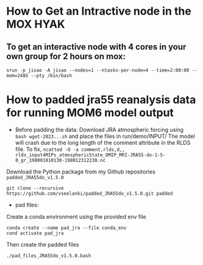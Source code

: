 # How to Get an Intractive node in the MOX HYAK

## To get an interactive node with 4 cores in your own group for 2 hours on mox:

```
srun -p jisao -A jisao --nodes=1 --ntasks-per-node=4 --time=2:00:00 --mem=248G --pty /bin/bash
```

# How to padded jra55 reanalysis data for running MOM6 model output

* Before padding the data:
Download JRA atmospheric forcing using ``` bash wget-2023...sh``` and place the files in run/demo/INPUT/ The model will crash due to the long length of the comment attribute in the RLDS file. To fix, ``` ncatted -O -a comment,rlds,d,, rlds_input4MIPs_atmosphericState_OMIP_MRI-JRA55-do-1-5-0_gr_198001010130-198012312230.nc ```

Download the Python package from my Github repositories  ``` padded_JRA55do_v1.5.0 ```

```
git clone --recursive https://github.com/vseelanki/padded_JRA55do_v1.5.0.git padded
```
* pad files:
  
Create a conda environment using the provided env file

```
conda create --name pad_jra --file conda_env
cond activate pad_jra
```

Then create the padded files

```
./pad_files_JRA55do_v1.5.0.bash
```



